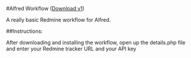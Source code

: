 #Alfred Workflow ([Download v1](https://raw.github.com/tjacobdesign/alfred-redmine-workflow/master/Redmine.alfredworkflow))

A really basic Redmine workflow for Alfred.

##Instructions:

After downloading and installing the workflow, open up the details.php file and enter your Redmine tracker URL and your API key
